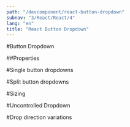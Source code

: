 ```yaml
---
path: "/devcomponent/react-button-dropdown"
subnav: "3/React/React/4"
lang: "en"
title: "React Button Dropdown"
---
```


#Button Dropdown

<reactbuttondropdownexample1></reactbuttondropdownexample1>

##Properties

<reactbuttondropdownexample1properties></reactbuttondropdownexample1properties>

#Single button dropdowns
<reactbuttondropdownexample2></reactbuttondropdownexample2>

#Split button dropdowns

<reactbuttondropdownexample3></reactbuttondropdownexample3>

#Sizing
<reactbuttondropdownexample4></reactbuttondropdownexample4>

#Uncontrolled Dropdown
<reactbuttondropdownexample5></reactbuttondropdownexample5>

#Drop direction variations
<reactbuttondropdownexample6></reactbuttondropdownexample6>
